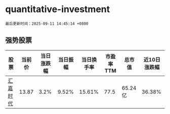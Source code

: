 # quantitative-investment

`最后更新时间：2025-09-11 14:45:14 +0800`

## 强势股票

|股票|当前价|当日涨跌幅|当日振幅|当日换手率|市盈率TTM|总市值|近10日涨跌幅|
|----|----|----|----|----|----|----|----|
|[汇嘉时代](https://xueqiu.com/S/SH603101)|13.87|3.2%|9.52%|15.61%|77.5|65.24亿|36.38%|
